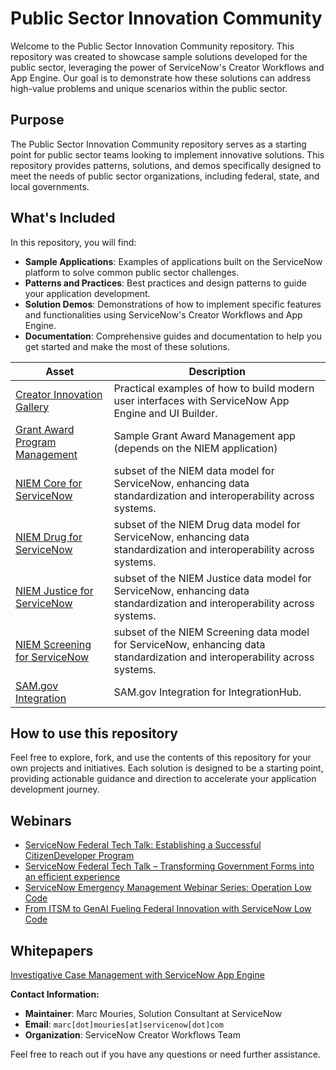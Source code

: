 # Public Sector Innovation Community

Welcome to the Public Sector Innovation Community repository. This repository was created to showcase sample solutions developed for the public sector, leveraging the power of ServiceNow's Creator Workflows and App Engine. Our goal is to demonstrate how these solutions can address high-value problems and unique scenarios within the public sector.

## Purpose

The Public Sector Innovation Community repository serves as a starting point for public sector teams looking to implement innovative solutions. This repository provides patterns, solutions, and demos specifically designed to meet the needs of public sector organizations, including federal, state, and local governments.

## What's Included

In this repository, you will find:

- **Sample Applications**: Examples of applications built on the ServiceNow platform to solve common public sector challenges.
- **Patterns and Practices**: Best practices and design patterns to guide your application development.
- **Solution Demos**: Demonstrations of how to implement specific features and functionalities using ServiceNow's Creator Workflows and App Engine.
- **Documentation**: Comprehensive guides and documentation to help you get started and make the most of these solutions.


| Asset                                                                                          | Description                                                                            | 
| ---------------------------------------------------------------------------------------------- | -------------------------------------------------------------------------------------- | 
| [Creator Innovation Gallery](https://github.com/ServiceNow/Creator-Innovation-Gallery/)        | Practical examples of how to build modern user interfaces with ServiceNow App Engine and UI Builder.  | 
| [Grant Award Program Management](https://github.com/ServiceNow/Grant-Award-Program-Management) | Sample Grant Award Management app (depends on the NIEM application)                    |
| [NIEM Core for ServiceNow](https://github.com/ServiceNow/NIEM)                                 | subset of the NIEM data model for ServiceNow, enhancing data standardization and interoperability across systems.          | 
| [NIEM Drug for ServiceNow](https://github.com/ServiceNow/NIEM-Drug)                            | subset of the NIEM Drug data model for ServiceNow, enhancing data standardization and interoperability across systems.     | 
| [NIEM Justice for ServiceNow](https://github.com/ServiceNow/NIEM-Justice)                      | subset of the NIEM Justice data model for ServiceNow, enhancing data standardization and interoperability across systems.  | 
| [NIEM Screening for ServiceNow](https://github.com/ServiceNow/NIEM-Screening)                  | subset of the NIEM Screening data model for ServiceNow, enhancing data standardization and interoperability across systems.| 
| [SAM.gov Integration](https://github.com/ServiceNow/SAM.gov-Spoke)                             | SAM.gov Integration for IntegrationHub. |


## How to use this repository

Feel free to explore, fork, and use the contents of this repository for your own projects and initiatives. Each solution is designed to be a starting point, providing actionable guidance and direction to accelerate your application development journey. 

## Webinars
* [ServiceNow Federal Tech Talk: Establishing a Successful CitizenDeveloper Program](https://www.youtube.com/watch?v=8oyvhc7eGuk)     
* [ServiceNow Federal Tech Talk – Transforming Government Forms into an efficient experience](https://www.youtube.com/watch?v=Reqan2XKpA0)
* [ServiceNow Emergency Management Webinar Series: Operation Low Code](https://www.youtube.com/watch?v=pGYQaqw6AVA)
* [From ITSM to GenAI Fueling Federal Innovation with ServiceNow Low Code](https://www.youtube.com/watch?v=rVOq1wJZAtQ)

## Whitepapers
[Investigative Case Management with ServiceNow App Engine](https://www.servicenow.com/content/dam/servicenow-assets/public/en-us/doc-type/resource-center/solution-brief/servicenow-investigate-case-management.pdf)    

**Contact Information:**

- **Maintainer**: Marc Mouries, Solution Consultant at ServiceNow
- **Email**: `marc[dot]mouries[at]servicenow[dot]com`
- **Organization**: ServiceNow Creator Workflows Team

Feel free to reach out if you have any questions or need further assistance.
